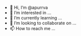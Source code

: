 - 👋 Hi, I’m @apurrva
- 👀 I’m interested in ...
- 🌱 I’m currently learning ...
- 💞️ I’m looking to collaborate on ...
- 📫 How to reach me ...

<!---
apurrva/apurrva is a ✨ special ✨ repository because its `README.md` (this file) appears on your GitHub profile.
You can click the Preview link to take a look at your changes.
--->
